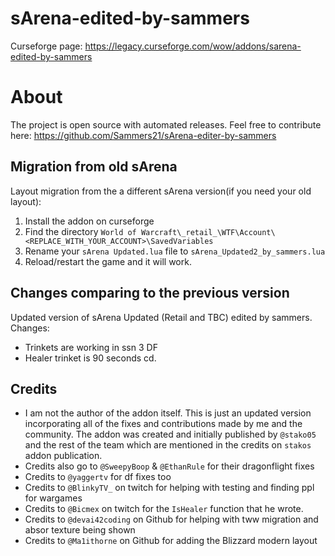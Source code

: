 # sArena-edited-by-sammers

Curseforge page: https://legacy.curseforge.com/wow/addons/sarena-edited-by-sammers

# About
The project is open source with automated releases. Feel free to contribute here: https://github.com/Sammers21/sArena-editer-by-sammers

## Migration from old sArena

Layout migration from the a different sArena version(if you need your old layout):

1. Install the addon on curseforge
2. Find the directory `World of Warcraft\_retail_\WTF\Account\<REPLACE_WITH_YOUR_ACCOUNT>\SavedVariables`
3. Rename your `sArena Updated.lua` file to `sArena_Updated2_by_sammers.lua`
4. Reload/restart the game and it will work.

## Changes comparing to the previous version

Updated version of sArena Updated (Retail and TBC) edited by sammers. Changes: 

- Trinkets are working in ssn 3 DF
- Healer trinket is 90 seconds cd.

## Credits

- I am not the author of the addon itself. This is just an updated version incorporating all of the fixes and contributions made by me and the community. The addon was created and initially published by `@stako05` and the rest of the team which are mentioned in the credits on `stakos` addon publication.
- Credits also go to `@SweepyBoop` & `@EthanRule` for their dragonflight fixes
- Credits to `@yaggertv` for df fixes too
- Credits to `@BlinkyTV_` on twitch for helping with testing and finding ppl for wargames
- Credits to `@Bicmex` on twitch for the `IsHealer` function that he wrote.
- Credits to `@devai42coding` on Github for helping with tww migration and absor texture being shown
- Credits to `@Ma1ithorne` on Github for adding the Blizzard modern layout
